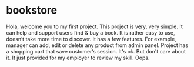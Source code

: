 # bookstore
Hola, welcome you to my first project. 
This project is very, very simple. It can help and support users find & buy a book. It is rather easy to use, doesn’t take more time to discover. It has a few features. For example, manager can add, edit or delete any product from admin panel. Project has a shopping cart that save customer’s session. 
It's ok. But don't care about it. It just provided for my employer to review my skill. Oops.
